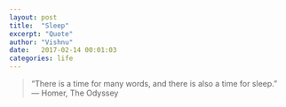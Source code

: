 ```yaml
---
layout: post
title:  "Sleep"
excerpt: "Quote"
author: "Vishnu"
date:   2017-02-14 00:01:03
categories: life
---
```

>“There is a time for many words, and there is also a time for sleep.”<br> 
― Homer, The Odyssey
